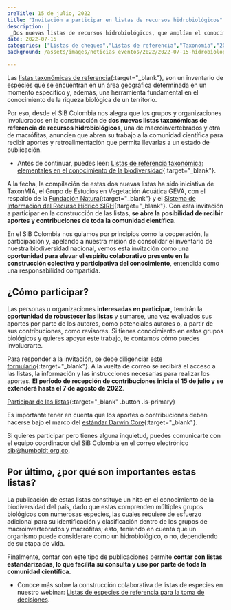 ```yaml
---
preTitle: 15 de julio, 2022
title: "Invitación a participar en listas de recursos hidrobiológicos"
description: |
 _Dos nuevas listas de recursos hidrobiológicos, que amplían el conocimiento de la biodiversidad colombiana, abiertas para aportes y contribuciones de toda la comunidad científica._
date: 2022-07-15
categories: ["Listas de chequeo","Listas de referencia","Taxonomía","2022"]
background: /assets/images/noticias_eventos/2022/2022-07-15-hidrobiologicos.jpg

---
```


Las [listas taxonómicas de referencia](https://biodiversidad.co/compartir/tipos-de-datos/#listas-de-especies:~:text=eventos%20de%20muestreo.-,Listas%20de%20especies,-Los%20conjuntos%20de){:target="_blank"}, son  un inventario de especies que se encuentran en un área geográfica determinada en un momento específico y, además, una herramienta fundamental en el conocimiento de la riqueza biológica de un territorio.

Por eso, desde el SiB Colombia nos alegra que los grupos y organizaciones involucrados en la construcción de **dos nuevas listas taxonómicas de referencia de recursos hidrobiológicos**, una de macroinvertebrados y otra de macrófitas, anuncien que abren su trabajo a la comunidad científica para recibir aportes y retroalimentación que permita llevarlas a un estado de publicación. 

* Antes de continuar, puedes leer: [Listas de referencia taxonómica: elementales en el conocimiento de la biodiversidad](https://biodiversidad.co/post/2022/listas-referencia-taxonomica/){:target="_blank"}.

A la fecha, la compilación de estas dos nuevas listas ha sido iniciativa de TaxonMIA, el Grupo de Estudios en Vegetación Acuática GEVA, con el respaldo de la [Fundación Natura](https://natura.org.co/){:target="_blank"} y el [Sistema de Información del Recurso Hídrico SIRH](http://sirh.ideam.gov.co/Sirh/pages/inicio.html){:target="_blank"}. Con esta invitación a participar en la construcción de las listas, **se abre la posibilidad de recibir aportes y contribuciones de toda la comunidad científica**. 

En el SiB Colombia nos guiamos por principios como la cooperación, la participación y, apelando a nuestra misión de consolidar el inventario de nuestra biodiversidad  nacional, vemos esta invitación como una **oportunidad para elevar el espíritu colaborativo presente en la construcción colectiva y participativa del conocimiento**, entendida como una responsabilidad compartida.

## ¿Cómo participar?

Las personas u organizaciones **interesadas en participar**, tendrán la **oportunidad de robustecer las listas** y sumarse, una vez evaluados sus aportes por parte de los autores, como potenciales autores o, a partir de sus contribuciones, como revisores. Si tienes conocimiento en estos grupos biológicos y quieres apoyar este trabajo, te contamos cómo puedes involucrarte.

Para responder a la invitación, se debe diligenciar [este formulario](https://docs.google.com/forms/d/1Yh7QmYYdv4k7EYsYJigcShSMd-3STMCR9ffEZXmlpt4/edit){:target="_blank"}. A la vuelta de correo se recibirá el acceso a las listas, la información y las instrucciones necesarias para realizar los aportes. **El período de recepción de contribuciones inicia el 15 de julio y se extenderá hasta el 7 de agosto de 2022**.

[Participar de las listas](https://docs.google.com/forms/d/e/1FAIpQLScsqa0iocG2UnFmUl_ATqTXZPvm0RFU2JXlRe5jvfKwY6J-Sg/viewform){:target="_blank" .button .is-primary}

Es importante tener en cuenta que los aportes o contribuciones deben hacerse bajo el marco del [estándar Darwin Core](https://biodiversidad.co/compartir/estandar-darwin-core/){:target="_blank"}. 

Si quieres participar pero tienes alguna inquietud, puedes comunicarte con el equipo coordinador del SiB Colombia en el correo electrónico [sib@humboldt.org.co](mailto:sib@humboldt.org.co). 

## Por último, ¿por qué son importantes estas listas?

La publicación de estas listas constituye un hito en el conocimiento de la biodiversidad del país, dado que estas comprenden múltiples grupos biológicos con numerosas especies, las cuales requiere de esfuerzo adicional para su identificación y clasificación dentro de los grupos de macroinvertebrados y macrófitas; esto, teniendo en cuenta que un organismo puede considerare como un hidrobiológico, o no, dependiendo de su etapa de vida.

Finalmente, contar con este tipo de publicaciones permite **contar con listas estandarizadas, lo que facilita su consulta y uso por parte de toda la comunidad científica.**

* Conoce más sobre la construcción colaborativa de listas de especies en nuestro webinar: [Listas de especies de referencia para la toma de decisiones](https://www.youtube.com/watch?v=xNcnhItgK7w).
